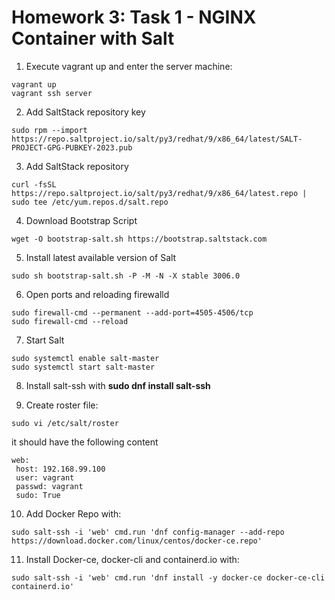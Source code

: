 # Homework 3: Task 1 - NGINX Container with Salt
1. Execute vagrant up and enter the server machine:
``` shell
vagrant up
vagrant ssh server
```

2. Add SaltStack repository key
``` shell
sudo rpm --import https://repo.saltproject.io/salt/py3/redhat/9/x86_64/latest/SALT-PROJECT-GPG-PUBKEY-2023.pub
```

3. Add SaltStack repository
``` shell
curl -fsSL https://repo.saltproject.io/salt/py3/redhat/9/x86_64/latest.repo | sudo tee /etc/yum.repos.d/salt.repo
```

4. Download Bootstrap Script
``` shell
wget -O bootstrap-salt.sh https://bootstrap.saltstack.com
```

5. Install latest available version of Salt
``` shell
sudo sh bootstrap-salt.sh -P -M -N -X stable 3006.0
```

6. Open ports and reloading firewalld
``` shell
sudo firewall-cmd --permanent --add-port=4505-4506/tcp
sudo firewall-cmd --reload 
```

7. Start Salt
``` shell
sudo systemctl enable salt-master
sudo systemctl start salt-master
```

8. Install salt-ssh with **sudo dnf install salt-ssh**

9. Create roster file:
``` shell
sudo vi /etc/salt/roster
```
it should have the following content
```
web:
 host: 192.168.99.100
 user: vagrant
 passwd: vagrant
 sudo: True
```

10. Add Docker Repo with:
``` shell
sudo salt-ssh -i 'web' cmd.run 'dnf config-manager --add-repo https://download.docker.com/linux/centos/docker-ce.repo'
```

11. Install Docker-ce, docker-cli and containerd.io with:
``` shell
sudo salt-ssh -i 'web' cmd.run 'dnf install -y docker-ce docker-ce-cli containerd.io'
```
